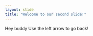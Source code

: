 ```yaml
---
layout: slide
title: "Welcome to our second slide!"
---
```

Hey buddy
Use the left arrow to go back!
